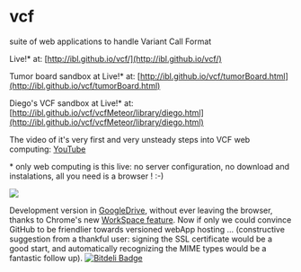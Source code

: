 vcf
===

suite of web applications to handle Variant Call Format

Live!* at: [http://ibl.github.io/vcf/](http://ibl.github.io/vcf/)

Tumor board sandbox at Live!* at: [http://ibl.github.io/vcf/tumorBoard.html](http://ibl.github.io/vcf/tumorBoard.html)

Diego's VCF sandbox at Live!* at: [http://ibl.github.io/vcf/vcfMeteor/library/diego.html](http://ibl.github.io/vcf/vcfMeteor/library/diego.html)


The video of it's very first and very unsteady steps into VCF web computing: [YouTube](http://www.youtube.com/watch?v=4qXd_WsKa8o)

\* only web computing is this live: no server configuration, no download and instalations, all you need is a browser ! :-)

![](http://ibl.github.io/vcf/ScreenShot.png)

Development version in [GoogleDrive](https://www.googledrive.com/host/0BwwZEXS3GesiTjlHSmlOcEJaeDA/vcf/), without ever leaving the browser, thanks to Chrome's new [WorkSpace feature](http://www.youtube.com/watch?v=bqfoYaKCYUI#t=3m39s). Now if only we could convince GitHub to be friendlier towards versioned webApp hosting ... (constructive suggestion from a thankful user: signing the SSL certificate would be a good start, and automatically recognizing the MIME types would be a fantastic follow up).
[![Bitdeli Badge](https://d2weczhvl823v0.cloudfront.net/ibl/vcf/trend.png)](https://bitdeli.com/free "Bitdeli Badge")
